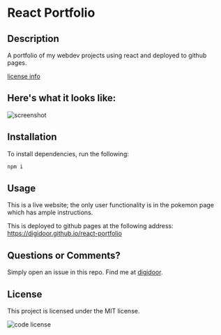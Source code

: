 # React Portfolio
## Description
A portfolio of my webdev projects using react and deployed to github pages.

[license info](#license)

## Here's what it looks like:
![screenshot](readme-generator.png?raw=true "demo")
## Installation
To install dependencies, run the following:
```bash
npm i
```
## Usage
This is a live website; the only user functionality is in the pokemon page which has ample instructions.

This is deployed to github pages at the following address: https://digidoor.github.io/react-portfolio
## Questions or Comments?
Simply open an issue in this repo.
Find me at [digidoor](https://github.com/digidoor/).
## License

This project is licensed under the MIT license.

![code license](https://img.shields.io/badge/license-MIT-blue.svg)

